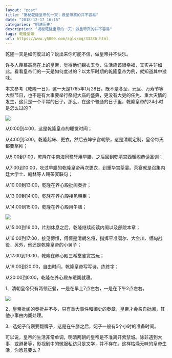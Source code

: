 ```yaml
---
layout: "post"
title: "揭秘乾隆皇帝的一天：做皇帝真的并不容易"
date: "2018-12-17 16:15"
categories: "明清历史"
description: "揭秘乾隆皇帝的一天：做皇帝真的并不容易"
tags: 乾隆皇帝
url: https://www.y5000.com/zgls/mq/33286.html
---
```






乾隆一天是如何度过的？说出来你可能不信，做皇帝并不快乐。

许多人羡慕高高在上的皇帝，觉得他们锦衣玉食，生活应该很幸福，其实并非如此。看看皇帝们的一天是如何度过的？以太平时期的乾隆皇帝为例，就知道其中滋味。

本文参考《乾隆一日》，这一天是1765年1月28日。既不是冬至、元旦、万寿节等大型节日，也不是有大事要举行祭祀大庙的盛典，更没有大吏的任免、重大灾情的发生，这只是一个平常的日子。那么，在这个普通的日子里，乾隆皇帝的24小时是怎么过的？

![](https://img.y5000.com/uploads/allimg/180918/8-1P91Q5201J10.jpg)

从0:00到4:00，这是乾隆皇帝的睡觉时间；

从4:00到5:00，乾隆起床、更衣，然后去坤宁宫朝祭，这是清朝定制，皇帝每天都要祭拜；

从5:00到7:00，乾隆在中南海同豫轩用早膳，之后回到乾清宫西暖阁恭读圣训；

从7:00到10:00，吃过早膳的乾隆皇帝再次更衣，到重华宫茶宴。茶宴就是召集内廷大学士、翰林等人赐茶宴联句；

从10:00到13:00，乾隆在养心殿批阅奏折；

从13:00到14:00，乾隆在养心殿接见朝臣；

从14:00到15:00，乾隆在养心殿用午膳；

![](https://img.y5000.com/uploads/allimg/180918/8-1P91Q5202G94.jpg)

从15:00到16:00，片刻休息之后，乾隆继续阅读内阁以及部院本章；

从16:00到17:00，接见傅恒，傅恒是清朝名将，指挥平准噶尔、大金川、缅甸战役，另外，他还是乾隆皇帝的小舅子；

从17:00到19:00，乾隆在养心殿三希堂鉴赏古玩；

从19:00到20:00，自由时间，乾隆皇帝写写诗，练练字；

从20:00到0:00，乾隆在养心殿东暖阁就寝。

1、清朝皇帝只有两顿正餐，一是在早上7点左右，一是在下午2点左右。

![](https://img.y5000.com/uploads/allimg/180918/8-1P91Q52036232.jpg)

2、皇帝批阅的奏折并不多，只有重大事件和御史的奏章，皇帝才会亲自批阅，其他小事由内阁处理。

3、选妃子侍寝要翻牌子，这是在午膳之后，妃子一般有5个小时的准备时间。

可以说，皇帝的生活非常单调，明清两朝的皇帝是不准离开紫禁城。除非遇到大事，或避暑等，影视剧中的微服私访只是文学，并不存在。这样枯燥无味的皇帝生活，你愿意要么？
